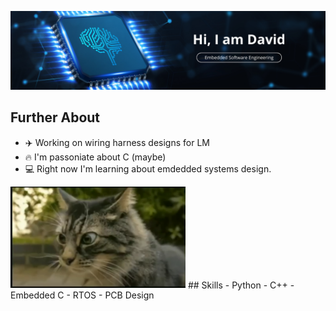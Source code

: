 ![Header image](https://github.com/dbdbga/dbdbga/blob/main/assets/images/Github_Header3.png)

## Further About
- ✈️ Working on wiring harness designs for LM
- 🔥 I'm passoniate about C (maybe)
- 💻 Right now I'm learning about emdedded systems design.
<img src="https://github.com/dbdbga/dbdbga/blob/main/assets/images/cat_1.png" width="280">
## Skills
- Python
- C++
- Embedded C
- RTOS
- PCB Design

